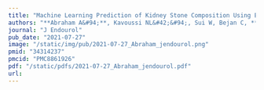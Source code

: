 ```yaml
---
title: "Machine Learning Prediction of Kidney Stone Composition Using Electronic Health Record-Derived Features"
authors: "**Abraham A&#94;**, Kavoussi NL&#42;&#94;, Sui W, Bejan C, **Capra JA&#35;**, Hsi R.&#35;"
journal: "J Endourol"
pub_date: "2021-07-27"
image: "/static/img/pub/2021-07-27_Abraham_jendourol.png"
pmid: "34314237"
pmcid: "PMC8861926"
pdf: "/static/pdfs/2021-07-27_Abraham_jendourol.pdf"
url: 
---
```

